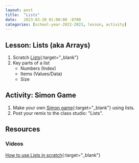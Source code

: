 ```yaml
---
layout: post
title:  "Lists"
date:   2023-03-20 01:00:00 -0700
categories: [school-year-2022-2023, lesson, activity]
---
```


## Lesson: Lists (aka Arrays)

1. Scratch [Lists](https://en.scratch-wiki.info/wiki/Lists){:target="_blank"}
2. Key parts of a list
    * Numbers (Index)
    * Items (Values/Data)
    * Size

## Activity: Simon Game

1. Make your own
    [Simon game](https://scratch.mit.edu/projects/823175737/){:target="_blank"}
    using lists.
2. Post your remix to the class studio: "Lists".

## Resources

### Videos

[How to use Lists in scratch](https://www.youtube.com/watch?v=sF0g1b_Xy7I){:target="_blank"}
